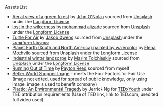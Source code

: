 Assets List
* [Aerial view of a green forest](https://unsplash.com/photos/uMWPrcRsrto) by [John O'Nolan](https://unsplash.com/@johnonolan) sourced from [Unsplash](https://unsplash.com/) under the [Longform License](https://unsplash.com/license)
* [lost in the wilderness](https://unsplash.com/photos/62t_kKa2YlA) by [mohammad alizade](https://unsplash.com/@mohamadaz) sourced from [Unsplash](https://unsplash.com/) under the [Longform License](https://unsplash.com/license)
* [Turtle For Air](https://unsplash.com/photos/x1noB3hon_Q) by [Jakob Owens](https://unsplash.com/@jakobowens1) sourced from [Unsplash](https://unsplash.com/) under the [Longform License](https://unsplash.com/license)
* [Planet Earth (South and North America) painted by watercolor](https://unsplash.com/photos/znhEe1cbbQE) by [Elena Mozhvilo](https://unsplash.com/@miracleday) sourced from [Unsplash](https://unsplash.com/) under the [Longform License](https://unsplash.com/license)
* [Industrial winter landscape](https://unsplash.com/photos/W3y2crFkVIs) by [Maxim Tolchinskiy](https://unsplash.com/@shaikhulud) sourced from [Unsplash](https://unsplash.com/) under the [Longform License](https://unsplash.com/license)
* [Running Out of Time](https://github.com/paytonareed/visual-argument-2021spring/blob/master/ClimateClock.png) by [Payton Reed](https://github.com/paytonareed) sourced from myself
* [Better World Shopper Image](https://betterworldshopper.org/) - meets the Four Factors for Fair Use (image not edited, used for spread of public knowledge, only using image, image is used to benefit company)
* [Plastic: An Environmental Tragedy](https://www.ted.com/talks/jerrick_ng_plastic_an_environmental_tragedy) by Jerrick Ng for [TEDxYouth](https://www.ted.com/) under TED attribution requirements (Use of TED link, link to TED.com, unedited full video used)
